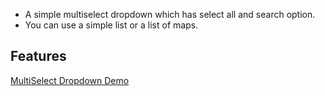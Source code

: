 * A simple multiselect dropdown which has select all and search option. 
* You can use a simple list or a list of maps.

## Features

[MultiSelect Dropdown Demo](https://github.com/SanjaySodani/media/blob/main/multi_select_dropdown.mov)
